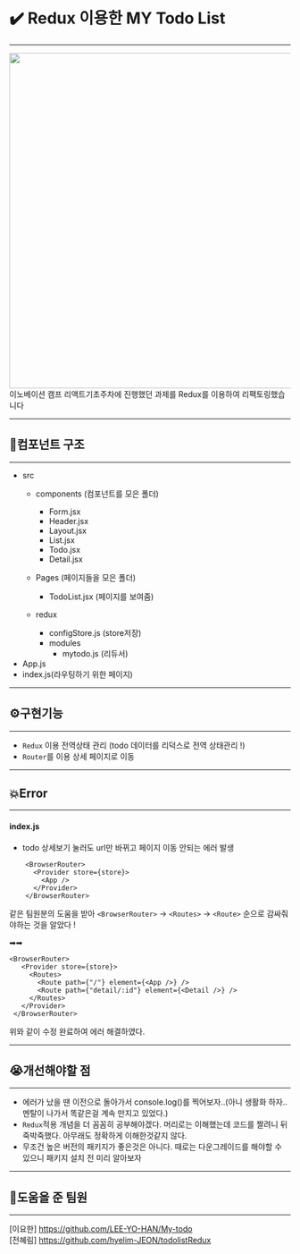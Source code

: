 # ✔️ Redux 이용한 MY Todo List
___ 
<img src="https://user-images.githubusercontent.com/110365677/186403234-d6d1f4a8-a755-4d56-ace6-bb907a82b723.png" width="800" height="600">
이노베이션 캠프 리액트기초주차에 진행했던 과제를 Redux를 이용하여 리팩토링했습니다  
  
___  
## 📂컴포넌트 구조  
___  
* src  
   + components (컴포넌트를 모은 폴더)  
     - Form.jsx  
     - Header.jsx  
     - Layout.jsx  
     - List.jsx  
     - Todo.jsx 
     - Detail.jsx  
       
   + Pages (페이지들을 모은 폴더)  
     - TodoList.jsx (페이지를 보여줌)  
       
   + redux  
     - configStore.js (store저장)   
     - modules  
        + mytodo.js (리듀서)  
* App.js  
* index.js(라우팅하기 위한 페이지)  
  
___  
## ⚙구현기능  
___  
* ```Redux``` 이용 전역상태 관리 (todo 데이터를 리덕스로 전역 상태관리 !)  
* ```Router```를 이용 상세 페이지로 이동  
___  
## 💥Error  
___  
#### index.js  
* todo 상세보기 눌러도 url만 바뀌고 페이지 이동 안되는 에러 발생  

~~~
    <BrowserRouter>
      <Provider store={store}>  
        <App />  
      </Provider>  
    </BrowserRouter>  
~~~
    
 같은 팀원분의 도움을 받아 ```<BrowserRouter>``` -> ```<Routes>``` -> ```<Route>``` 순으로 감싸줘야하는 것을 알았다 !  
   
 ➡➡ 
 ~~~
 <BrowserRouter>  
    <Provider store={store}>  
      <Routes>  
        <Route path={"/"} element={<App />} />  
        <Route path={"detail/:id"} element={<Detail />} />  
      </Routes>  
    </Provider>  
  </BrowserRouter>  
~~~
  위와 같이 수정 완료하여 에러 해결하였다.  
___   
## 😭개선해야할 점  
___   
* 에러가 났을 땐 이전으로 돌아가서 console.log()를 찍어보자..(아니 생활화 하자..멘탈이 나가서 똑같은걸 계속 만지고 있었다.)  
* ```Redux```적용 개념을 더 꼼꼼히 공부해야겠다. 머리로는 이해했는데 코드를 짤려니 뒤죽박죽했다. 아무래도 정확하게 이해한것같지 않다.
* 무조건 높은 버전의 패키지가 좋은것은 아니다. 때로는 다운그레이드를 해야할 수 있으니 패키지 설치 전 미리 알아보자  
___   
## 💪도움을 준 팀원  
___   
[이요한] https://github.com/LEE-YO-HAN/My-todo  
[전혜림] https://github.com/hyelim-JEON/todolistRedux
